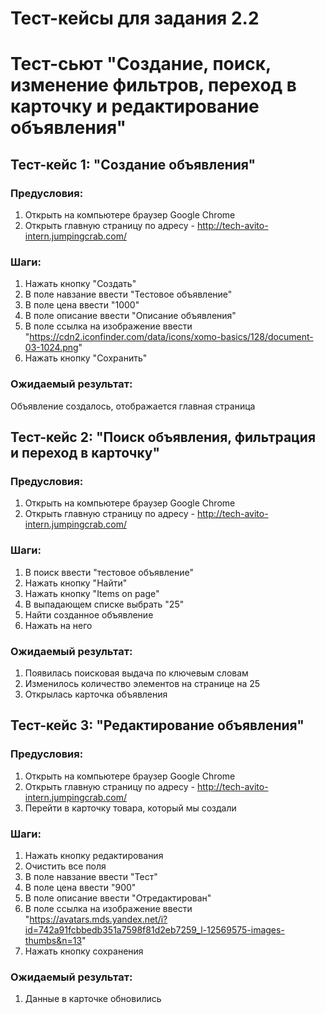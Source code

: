 # Тест-кейсы для задания 2.2

# Тест-сьют "Создание, поиск, изменение фильтров, переход в карточку и редактирование объявления" 

## Тест-кейс 1: "Создание объявления"

### Предусловия:
1) Открыть на компьютере браузер Google Chrome
2) Открыть главную страницу по адресу - http://tech-avito-intern.jumpingcrab.com/

### Шаги:
1) Нажать кнопку "Создать"
2) В поле навзание ввести "Тестовое объявление"
3) В поле цена ввести "1000"
4) В поле описание ввести "Описание объявления"
5) В поле ссылка на изображение ввести "https://cdn2.iconfinder.com/data/icons/xomo-basics/128/document-03-1024.png"
6) Нажать кнопку "Сохранить"

### Ожидаемый результат:
Объявление создалось, отображается главная страница



## Тест-кейс 2: "Поиск объявления, фильтрация и переход в карточку"

### Предусловия:
1) Открыть на компьютере браузер Google Chrome
2) Открыть главную страницу по адресу - http://tech-avito-intern.jumpingcrab.com/

### Шаги:
1) В поиск ввести "тестовое объявление"
2) Нажать кнопку "Найти"
3) Нажать кнопку "Items on page"
4) В выпадающем списке выбрать "25"
5) Найти созданное объявление
6) Нажать на него

### Ожидаемый результат:
1) Появилась поисковая выдача по ключевым словам
2) Изменилось количество элементов на странице на 25
3) Открылась карточка объявления



## Тест-кейс 3: "Редактирование объявления"

### Предусловия:
1) Открыть на компьютере браузер Google Chrome
2) Открыть главную страницу по адресу - http://tech-avito-intern.jumpingcrab.com/
3) Перейти в карточку товара, который мы создали

### Шаги:
1) Нажать кнопку редактирования
2) Очистить все поля
3) В поле навзание ввести "Тест"
4) В поле цена ввести "900"
5) В поле описание ввести "Отредактирован"
6) В поле ссылка на изображение ввести "https://avatars.mds.yandex.net/i?id=742a91fcbbedb351a7598f81d2eb7259_l-12569575-images-thumbs&n=13"
7) Нажать кнопку сохранения

### Ожидаемый результат:
1) Данные в карточке обновились

